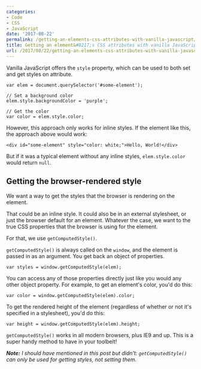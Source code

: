 ```yaml
---
categories:
- Code
- CSS
- JavaScript
date: '2017-08-22'
permalink: /getting-an-elements-css-attributes-with-vanilla-javascript/
title: Getting an element&#8217;s CSS attributes with vanilla JavaScript
url: /2017/08/22/getting-an-elements-css-attributes-with-vanilla-javascript
---
```


Vanilla JavaScript offers the `style` property, which can be used to both set and get styles on attribute.

```lang-javascript
var elem = document.querySelector('#some-element');

// Set a background color
elem.style.backgroundColor = 'purple';

// Get the color
var color = elem.style.color;
```

However, this approach only works for inline styles. If the element like this, the approach above would work:

```lang-markup
<div id="some-element" style="color: white;">Hello, World!</div>
```

But if it was a typical element without any inline styles, `elem.style.color` would return `null`.

## Getting the browser-rendered style

We want a way to get the styles that the browser is rendering on the element.

That could be an inline style. It could also be in an external stylesheet, or just the browser default for an element. Whatever the case, we want to the true CSS properties that the browser is using for the element.

For that, we use `getComputedStyle()`.

`getComputedStyle()` is always called on the `window`, and the element is passed in as an argument. You get back an object of properties.

```lang-javascript
var styles = window.getComputedStyle(elem);
```

You can access any of those properties directly just like you would any other object property. For example, to get an element's color, you'd do this:

```lang-javascript
var color = window.getComputedStyle(elem).color;
```

To get the rendered height of the element (regardless of whether or not it's specified in a stylesheet), you'd do this:

```lang-javascript
var height = window.getComputedStyle(elem).height;
```

`getComputedStyle()` works in all modern browsers, plus IE9 and up. This is a super handy method to have in your toolbelt!

***Note:*** *I should have mentioned in this post but didn't: `getComputedStyle()` can only be used for getting styles, not setting them.*